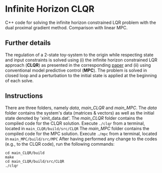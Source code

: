 # Infinite Horizon CLQR
C++ code for solving the infinite horizon constrained LQR problem with the dual proximal gradient method. Comparison with linear MPC.

## Further details
The regulation of a 2-state toy-system to the origin while respecting state and input constraints is solved using (i) the infinite horizon constrained LQR approach (**CLQR**) as presented in the corresponding [paper](https://infoscience.epfl.ch/record/225463?ln=en) and (ii) using conventional model predictive control (**MPC**). The problem is solved in closed loop and a perturbation to the initial state is applied at the beginning of each solve.

## Instructions
There are three folders, namely *data*, *main_CLQR* and *main_MPC*. 
The *data* folder contains the system's data (matrices & vectors) as well as the initial state denoted by 'xinit_data.dat'. 
The *main_CLQR* folder contains the compiled code for the CLQR solution. Execute `./clqr` from a terminal, located in `main_CLQR/build/src/CLQR`
The *main_MPC* folder contains the compiled code for the MPC solution. Execute `./mpc` from a terminal, located in `main_MPC/build/src/MPC`
After having performed any change to the codes (e.g., to the CLQR code), run the following commands:
```
cd main_CLQR/build
make
cd main_CLQR/build/src/CLQR
./clqr
```
